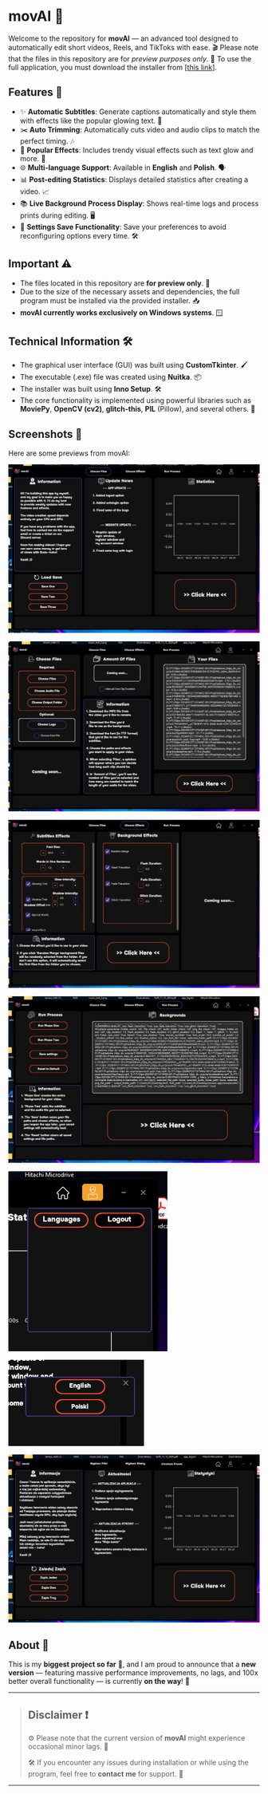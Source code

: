 # movAI 🚀

Welcome to the repository for **movAI** — an advanced tool designed to automatically edit short videos, Reels, and TikToks with ease. 🎬 Please note that the files in this repository are for *preview purposes only*. 📂 To use the full application, you must download the installer from [[this link](https://drive.google.com/drive/folders/1agRzLt1DSMWMx3ZtVuptW9tSAMYSKIRN?usp=sharing)].

## Features 🌟

- ✨ **Automatic Subtitles**: Generate captions automatically and style them with effects like the popular glowing text. 💬
- ✂️ **Auto Trimming**: Automatically cuts video and audio clips to match the perfect timing. 🎶
- 🎉 **Popular Effects**: Includes trendy visual effects such as text glow and more. 🌈
- 🌐 **Multi-language Support**: Available in **English** and **Polish**. 🗣️
- 📊 **Post-editing Statistics**: Displays detailed statistics after creating a video. 📈
- 📚 **Live Background Process Display**: Shows real-time logs and process prints during editing. 🖥️
- 🔄 **Settings Save Functionality**: Save your preferences to avoid reconfiguring options every time. 🛠️

## Important ⚠️

- The files located in this repository are **for preview only**. 👀
- Due to the size of the necessary assets and dependencies, the full program must be installed via the provided installer. 📥
- **movAI currently works exclusively on Windows systems**. 🪟

## Technical Information 🛠️

- The graphical user interface (GUI) was built using **CustomTkinter**. 🖌️
- The executable (.exe) file was created using **Nuitka**. 📦
- The installer was built using **Inno Setup**. 🛠️
- The core functionality is implemented using powerful libraries such as **MoviePy**, **OpenCV (cv2)**, **glitch-this**, **PIL** (Pillow), and several others. 🧩

## Screenshots 📸

Here are some previews from movAI:

![Screenshot 1](photo_1.png)

![Screenshot 2](photo_2.png)

![Screenshot 3](photo_3.png)

![Screenshot 4](photo_4.png)

![Screenshot 5](photo_5.png)

![Screenshot 6](photo_6.png)

![Screenshot 7](photo_7.png)

## About 📝

This is my **biggest project so far** 🎯, and I am proud to announce that a **new version** — featuring massive performance improvements, no lags, and 100x better overall functionality — is currently **on the way**! 🚀

---

> ## Disclaimer ❗
> 
> ⚙️ Please note that the current version of **movAI** might experience occasional minor lags. 🐢 
> 
> 🛠️ If you encounter any issues during installation or while using the program, feel free to **contact me** for support. 📧

---




